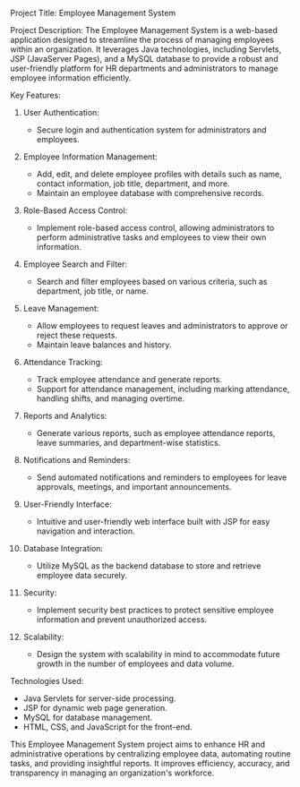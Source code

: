 Project Title: Employee Management System

Project Description:
The Employee Management System is a web-based application designed to streamline the process of managing employees within an organization. It leverages Java technologies, including Servlets, JSP (JavaServer Pages), and a MySQL database to provide a robust and user-friendly platform for HR departments and administrators to manage employee information efficiently.

Key Features:

1. User Authentication:

   - Secure login and authentication system for administrators and employees.

2. Employee Information Management:

   - Add, edit, and delete employee profiles with details such as name, contact information, job title, department, and more.
   - Maintain an employee database with comprehensive records.

3. Role-Based Access Control:

   - Implement role-based access control, allowing administrators to perform administrative tasks and employees to view their own information.

4. Employee Search and Filter:

   - Search and filter employees based on various criteria, such as department, job title, or name.

5. Leave Management:

   - Allow employees to request leaves and administrators to approve or reject these requests.
   - Maintain leave balances and history.

6. Attendance Tracking:

   - Track employee attendance and generate reports.
   - Support for attendance management, including marking attendance, handling shifts, and managing overtime.

7. Reports and Analytics:

   - Generate various reports, such as employee attendance reports, leave summaries, and department-wise statistics.

8. Notifications and Reminders:

   - Send automated notifications and reminders to employees for leave approvals, meetings, and important announcements.

9. User-Friendly Interface:

   - Intuitive and user-friendly web interface built with JSP for easy navigation and interaction.

10. Database Integration:

    - Utilize MySQL as the backend database to store and retrieve employee data securely.

11. Security:

    - Implement security best practices to protect sensitive employee information and prevent unauthorized access.

12. Scalability:
    - Design the system with scalability in mind to accommodate future growth in the number of employees and data volume.

Technologies Used:

- Java Servlets for server-side processing.
- JSP for dynamic web page generation.
- MySQL for database management.
- HTML, CSS, and JavaScript for the front-end.

This Employee Management System project aims to enhance HR and administrative operations by centralizing employee data, automating routine tasks, and providing insightful reports. It improves efficiency, accuracy, and transparency in managing an organization's workforce.
